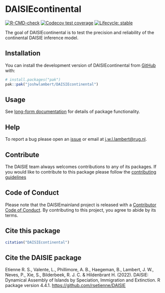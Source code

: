 
# DAISIEcontinental

<!-- badges: start -->
[![R-CMD-check](https://github.com/joshwlambert/DAISIEcontinental/actions/workflows/R-CMD-check.yaml/badge.svg)](https://github.com/joshwlambert/DAISIEcontinental/actions/workflows/R-CMD-check.yaml)
[![Codecov test coverage](https://codecov.io/gh/joshwlambert/DAISIEcontinental/branch/main/graph/badge.svg)](https://app.codecov.io/gh/joshwlambert/DAISIEcontinental?branch=main)
[![Lifecycle: stable](https://img.shields.io/badge/lifecycle-stable-brightgreen.svg)](https://lifecycle.r-lib.org/articles/stages.html#stable)
<!-- badges: end -->

The goal of DAISIEcontinental is to test the precision and reliability of the continental DAISIE inference model.

## Installation

You can install the development version of DAISIEcontinental from [GitHub](https://github.com/) with:

``` r
# install.packages("pak")
pak::pak("joshwlambert/DAISIEcontinental")
```

## Usage

See [long-form documentation](https://github.com/joshwlambert/DAISIEcontinental/blob/09a396dd260f8f979615b50ba89743515aaec317/vignettes/test-continental-daisie.Rmd) for details of package
functionality.

## Help

To report a bug please open an [issue](https://github.com/joshwlambert/DAISIEcontinental/issues/new) or email at j.w.l.lambert@rug.nl.

## Contribute

The DAISIE team always welcomes contributions to any of its packages. If you
would like to contribute to this package please follow the [contributing guidelines](https://github.com/joshwlambert/DAISIEcontinental/tree/main/.github/CONTRIBUTING.md)

## Code of Conduct

Please note that the DAISIEmainland project is released with a [Contributor Code of Conduct](https://contributor-covenant.org/version/2/0/CODE_OF_CONDUCT.html). By contributing to this project, you agree to abide by its terms.

## Cite this package

``` r
citation("DAISIEcontinental")
```

## Cite the DAISIE package

Etienne R. S., Valente, L., Phillimore, A. B., Haegeman, B., Lambert, J. W., Neves, P., Xie, S., Bilderbeek, R. J. C. & Hildenbrant H. (2022). DAISIE: Dynamical Assembly of Islands by Speciation, Immigration and Extinction. R package version 4.4.1. https://github.com/rsetienne/DAISIE
